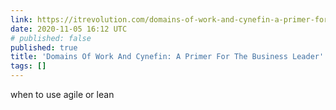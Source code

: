 ```yaml
---
link: https://itrevolution.com/domains-of-work-and-cynefin-a-primer-for-the-business-leader/
date: 2020-11-05 16:12 UTC
# published: false
published: true
title: 'Domains Of Work And Cynefin: A Primer For The Business Leader'
tags: []
---
```


when to use agile or lean
